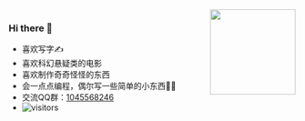 <img align="right" src="https://github-readme-stats.vercel.app/api?username=LoSenTrad" style="height:150px;">  

### Hi there 👋
* 喜欢写字✍️
* 喜欢科幻悬疑类的电影
* 喜欢制作奇奇怪怪的东西
* 会一点点编程，偶尔写一些简单的小东西👨‍💻‍
* 交流QQ群：[1045568246](https://jq.qq.com/?_wv=1027&k=q5vKUXdF)
* ![visitors](https://visitor-badge.glitch.me/badge?page_id=smilezxlee.smilezxlee.readme)


